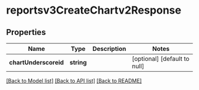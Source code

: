 # reportsv3CreateChartv2Response

## Properties
Name | Type | Description | Notes
------------ | ------------- | ------------- | -------------
**chartUnderscoreid** | **string** |  | [optional] [default to null]

[[Back to Model list]](../README.md#documentation-for-models) [[Back to API list]](../README.md#documentation-for-api-endpoints) [[Back to README]](../README.md)


